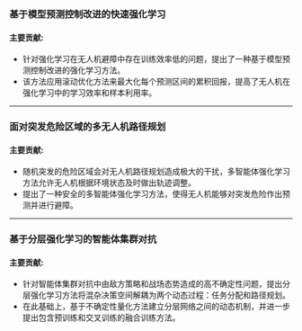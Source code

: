### **基于模型预测控制改进的快速强化学习**  

#### 主要贡献: 
- 针对强化学习在无人机避障中存在训练效率低的问题，提出了一种基于模型预测控制改进的强化学习方法。 
- 该方法应用滚动优化方法来最大化每个预测区间的累积回报，提高了无人机在强化学习中的学习效率和样本利用率。  

---

### **面对突发危险区域的多无人机路径规划**  

#### 主要贡献:  
- 随机突发的危险区域会对无人机路径规划造成极大的干扰，多智能体强化学习方法允许无人机根据环境状态及时做出轨迹调整。
- 提出了一种安全的多智能体强化学习方法，使得无人机能够对突发危险作出预测并进行避障。

---

### **基于分层强化学习的智能体集群对抗**  

#### 主要贡献:  
- 针对智能体集群对抗中由敌方策略和战场态势造成的高不确定性问题，提出分层强化学习方法将混杂决策空间解耦为两个动态过程：任务分配和路径规划。
- 在此基础上，基于不确定性量化方法建立分层网络之间的动态机制，并进一步提出包含预训练和交叉训练的融合训练方法。
